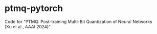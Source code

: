 # ptmq-pytorch
Code for "PTMQ: Post-training Multi-Bit Quantization of Neural Networks (Xu et al., AAAI 2024)"
